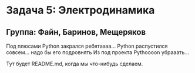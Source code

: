 # Задача 5: Электродинамика
## Группа: Файн, Баринов, Мещеряков

Под плюсами Python закрался ребятаааа...
Python распустился совсем... надо бы его подровнять
Из под проекта Pythoooon убрааать...

Тут будет README.md, когда мы что-нибудь сделаем.